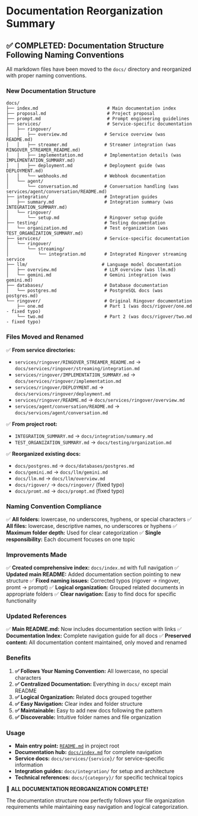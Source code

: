# Documentation Reorganization Summary

## ✅ COMPLETED: Documentation Structure Following Naming Conventions

All markdown files have been moved to the `docs/` directory and reorganized with proper naming conventions.

### **New Documentation Structure**

```
docs/
├── index.md                          # Main documentation index
├── proposal.md                       # Project proposal
├── prompt.md                         # Prompt engineering guidelines
├── services/                         # Service-specific documentation
│   ├── ringover/
│   │   ├── overview.md              # Service overview (was README.md)
│   │   ├── streamer.md              # Streamer integration (was RINGOVER_STREAMER_README.md)
│   │   ├── implementation.md        # Implementation details (was IMPLEMENTATION_SUMMARY.md)
│   │   ├── deployment.md            # Deployment guide (was DEPLOYMENT.md)
│   │   └── webhooks.md              # Webhook documentation
│   └── agent/
│       └── conversation.md          # Conversation handling (was services/agent/conversation/README.md)
├── integration/                     # Integration guides
│   ├── summary.md                   # Integration summary (was INTEGRATION_SUMMARY.md)
│   └── ringover/
│       └── setup.md                 # Ringover setup guide
├── testing/                         # Testing documentation
│   └── organization.md              # Test organization (was TEST_ORGANIZATION_SUMMARY.md)
├── services/                        # Service-specific documentation
│   └── ringover/
│       └── streaming/
│           └── integration.md       # Integrated Ringover streaming service
├── llm/                            # Language model documentation
│   ├── overview.md                  # LLM overview (was llm.md)
│   └── gemini.md                    # Gemini integration (was gemini.md)
├── databases/                       # Database documentation
│   └── postgres.md                  # PostgreSQL docs (was postgres.md)
└── ringover/                        # Original Ringover documentation
    ├── one.md                       # Part 1 (was docs/rigover/one.md - fixed typo)
    └── two.md                       # Part 2 (was docs/rigover/two.md - fixed typo)
```

### **Files Moved and Renamed**

✅ **From service directories:**
- `services/ringover/RINGOVER_STREAMER_README.md` → `docs/services/ringover/streaming/integration.md`
- `services/ringover/IMPLEMENTATION_SUMMARY.md` → `docs/services/ringover/implementation.md`
- `services/ringover/DEPLOYMENT.md` → `docs/services/ringover/deployment.md`
- `services/ringover/README.md` → `docs/services/ringover/overview.md`
- `services/agent/conversation/README.md` → `docs/services/agent/conversation.md`

✅ **From project root:**
- `INTEGRATION_SUMMARY.md` → `docs/integration/summary.md`
- `TEST_ORGANIZATION_SUMMARY.md` → `docs/testing/organization.md`

✅ **Reorganized existing docs:**
- `docs/postgres.md` → `docs/databases/postgres.md`
- `docs/gemini.md` → `docs/llm/gemini.md`
- `docs/llm.md` → `docs/llm/overview.md`
- `docs/rigover/` → `docs/ringover/` (fixed typo)
- `docs/promt.md` → `docs/prompt.md` (fixed typo)

### **Naming Convention Compliance**

✅ **All folders:** lowercase, no underscores, hyphens, or special characters
✅ **All files:** lowercase, descriptive names, no underscores or hyphens
✅ **Maximum folder depth:** Used for clear categorization
✅ **Single responsibility:** Each document focuses on one topic

### **Improvements Made**

✅ **Created comprehensive index:** `docs/index.md` with full navigation
✅ **Updated main README:** Added documentation section pointing to new structure
✅ **Fixed naming issues:** Corrected typos (rigover → ringover, promt → prompt)
✅ **Logical organization:** Grouped related documents in appropriate folders
✅ **Clear navigation:** Easy to find docs for specific functionality

### **Updated References**

✅ **Main README.md:** Now includes documentation section with links
✅ **Documentation Index:** Complete navigation guide for all docs
✅ **Preserved content:** All documentation content maintained, only moved and renamed

### **Benefits**

1. **✅ Follows Your Naming Convention:** All lowercase, no special characters
2. **✅ Centralized Documentation:** Everything in `docs/` except main README
3. **✅ Logical Organization:** Related docs grouped together
4. **✅ Easy Navigation:** Clear index and folder structure
5. **✅ Maintainable:** Easy to add new docs following the pattern
6. **✅ Discoverable:** Intuitive folder names and file organization

### **Usage**

- **Main entry point:** [`README.md`](../README.md) in project root
- **Documentation hub:** [`docs/index.md`](index.md) for complete navigation
- **Service docs:** `docs/services/{service}/` for service-specific information
- **Integration guides:** `docs/integration/` for setup and architecture
- **Technical references:** `docs/{category}/` for specific technical topics

🎉 **ALL DOCUMENTATION REORGANIZATION COMPLETE!**

The documentation structure now perfectly follows your file organization requirements while maintaining easy navigation and logical categorization.
